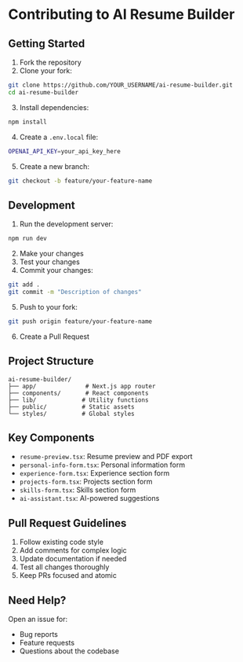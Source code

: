 # Contributing to AI Resume Builder

## Getting Started

1. Fork the repository
2. Clone your fork:
```bash
git clone https://github.com/YOUR_USERNAME/ai-resume-builder.git
cd ai-resume-builder
```

3. Install dependencies:
```bash
npm install
```

4. Create a `.env.local` file:
```bash
OPENAI_API_KEY=your_api_key_here
```

5. Create a new branch:
```bash
git checkout -b feature/your-feature-name
```

## Development

1. Run the development server:
```bash
npm run dev
```

2. Make your changes
3. Test your changes
4. Commit your changes:
```bash
git add .
git commit -m "Description of changes"
```

5. Push to your fork:
```bash
git push origin feature/your-feature-name
```

6. Create a Pull Request

## Project Structure

```
ai-resume-builder/
├── app/              # Next.js app router
├── components/       # React components
├── lib/             # Utility functions
├── public/          # Static assets
└── styles/          # Global styles
```

## Key Components

- `resume-preview.tsx`: Resume preview and PDF export
- `personal-info-form.tsx`: Personal information form
- `experience-form.tsx`: Experience section form
- `projects-form.tsx`: Projects section form
- `skills-form.tsx`: Skills section form
- `ai-assistant.tsx`: AI-powered suggestions

## Pull Request Guidelines

1. Follow existing code style
2. Add comments for complex logic
3. Update documentation if needed
4. Test all changes thoroughly
5. Keep PRs focused and atomic

## Need Help?

Open an issue for:
- Bug reports
- Feature requests
- Questions about the codebase
